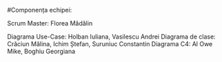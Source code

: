 #Componența echipei:

Scrum Master: Florea Mădălin

Diagrama Use-Case: Holban Iuliana, Vasilescu Andrei
Diagrama de clase: Crăciun Mălina, Ichim Ștefan, Suruniuc Constantin
Diagrama C4: Al Owe Mike, Boghiu Georgiana
